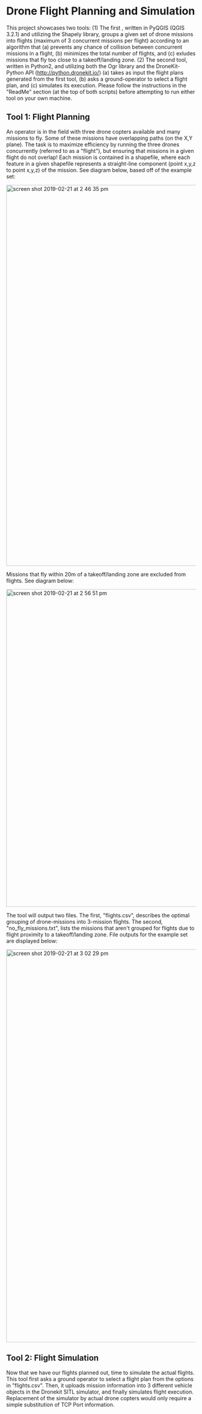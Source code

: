 # Drone Flight Planning and Simulation

This project showcases two tools: (1) The first , written in PyQGIS (QGIS 3.2.1) and utilizing the Shapely library, 
groups a given set of drone missions into flights (maximum of 3 concurrent missions per flight) according to an algorithm
that (a) prevents any chance of collision between concurrent missions in a flight, (b) minimizes the total number of
flights, and (c) exludes missions that fly too close to a takeoff/landing zone.  (2) The second tool, written in Python2, and utilizing both the Ogr library and the DroneKit-Python API (http://python.dronekit.io/) (a) takes as input the flight plans generated from the first tool, (b) asks a ground-operator to select a flight plan, and (c) simulates its execution.  Please follow the instructions in the "ReadMe" section (at the top of both scripts) before attempting to run either tool on your own machine.


## Tool 1: Flight Planning 
An operator is in the field with three drone copters available and many missions to fly. Some of these missions have
overlapping paths (on the X,Y plane).  The task is to maximize efficiency by running the three drones concurrently 
(referred to as a "flight"), but ensuring that missions in a given flight do not overlap!  Each mission is contained 
in a shapefile, where each feature in a given shapefile represents a straight-line component (point x,y,z to point x,y,z) 
of the mission.  See diagram below, based off of the example set:

<img width="1012" alt="screen shot 2019-02-21 at 2 46 35 pm" src="https://user-images.githubusercontent.com/43111524/53197108-7f3e0800-35e7-11e9-98eb-4f0cdf1b66e9.png">

Missions that fly within 20m of a takeoff/landing zone are excluded from flights.  See diagram below:

<img width="844" alt="screen shot 2019-02-21 at 2 56 51 pm" src="https://user-images.githubusercontent.com/43111524/53197791-ef995900-35e8-11e9-9af0-794fe1f2ee58.png">


The tool will output two files.  The first, "flights.csv", describes the optimal grouping of drone-missions into 3-mission flights.  The second, "no_fly_missions.txt", lists the missions that aren't grouped for flights due to flight proximity to a takeoff/landing zone.  File outputs for the example set are displayed below:

<img width="1044" alt="screen shot 2019-02-21 at 3 02 29 pm" src="https://user-images.githubusercontent.com/43111524/53198171-b9a8a480-35e9-11e9-83ad-4b8945729267.png">




## Tool 2: Flight Simulation
Now that we have our flights planned out, time to simulate the actual flights.  This tool first asks a ground operator to select a flight plan from the options in "flights.csv".  Then, it uploads mission information into 3 different vehicle objects in the Dronekit SITL simulator, and finally simulates flight execution.  Replacement of the simulator by actual drone copters would only require a simple substitution of TCP Port information.  
